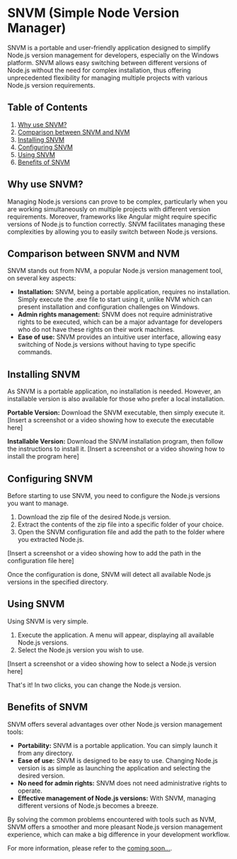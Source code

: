 # SNVM (Simple Node Version Manager)

SNVM is a portable and user-friendly application designed to simplify Node.js version management for developers, especially on the Windows platform. SNVM allows easy switching between different versions of Node.js without the need for complex installation, thus offering unprecedented flexibility for managing multiple projects with various Node.js version requirements.

## Table of Contents
1. [Why use SNVM?](#why-use-snvm)
2. [Comparison between SNVM and NVM](#comparison-between-snvm-and-nvm)
3. [Installing SNVM](#installing-snvm)
4. [Configuring SNVM](#configuring-snvm)
5. [Using SNVM](#using-snvm)
6. [Benefits of SNVM](#benefits-of-snvm)

## Why use SNVM? <a name="why-use-snvm"></a>

Managing Node.js versions can prove to be complex, particularly when you are working simultaneously on multiple projects with different version requirements. Moreover, frameworks like Angular might require specific versions of Node.js to function correctly. SNVM facilitates managing these complexities by allowing you to easily switch between Node.js versions.

## Comparison between SNVM and NVM <a name="comparison-between-snvm-and-nvm"></a>

SNVM stands out from NVM, a popular Node.js version management tool, on several key aspects:

- **Installation:** SNVM, being a portable application, requires no installation. Simply execute the .exe file to start using it, unlike NVM which can present installation and configuration challenges on Windows.
- **Admin rights management:** SNVM does not require administrative rights to be executed, which can be a major advantage for developers who do not have these rights on their work machines.
- **Ease of use:** SNVM provides an intuitive user interface, allowing easy switching of Node.js versions without having to type specific commands.

## Installing SNVM <a name="installing-snvm"></a>

As SNVM is a portable application, no installation is needed. However, an installable version is also available for those who prefer a local installation.

**Portable Version:** Download the SNVM executable, then simply execute it.
[Insert a screenshot or a video showing how to execute the executable here]

**Installable Version:** Download the SNVM installation program, then follow the instructions to install it.
[Insert a screenshot or a video showing how to install the program here]

## Configuring SNVM <a name="configuring-snvm"></a>

Before starting to use SNVM, you need to configure the Node.js versions you want to manage.

1. Download the zip file of the desired Node.js version.
2. Extract the contents of the zip file into a specific folder of your choice.
3. Open the SNVM configuration file and add the path to the folder where you extracted Node.js.

[Insert a screenshot or a video showing how to add the path in the configuration file here]

Once the configuration is done, SNVM will detect all available Node.js versions in the specified directory.

## Using SNVM <a name="using-snvm"></a>

Using SNVM is very simple.

1. Execute the application. A menu will appear, displaying all available Node.js versions.
2. Select the Node.js version you wish to use.

[Insert a screenshot or a video showing how to select a Node.js version here]

That's it! In two clicks, you can change the Node.js version.

## Benefits of SNVM <a name="benefits-of-snvm"></a>

SNVM offers several advantages over other Node.js version management tools:

- **Portability:** SNVM is a portable application. You can simply launch it from any directory. 
- **Ease of use:** SNVM is designed to be easy to use. Changing Node.js version is as simple as launching the application and selecting the desired version.
- **No need for admin rights:** SNVM does not need administrative rights to operate.
- **Effective management of Node.js versions:** With SNVM, managing different versions of Node.js becomes a breeze.

By solving the common problems encountered with tools such as NVM, SNVM offers a smoother and more pleasant Node.js version management experience, which can make a big difference in your development workflow. 

For more information, please refer to the [coming soon...](link_to_the_complete_documentation).
